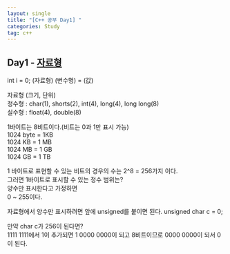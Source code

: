 ```yaml
---
layout: single
title: "[C++ 공부 Day1] "
categories: Study
tag: c++
---
```



## Day1 - <a href="#first">자료형</a>

<p id="first">  </p>
int i = 0;  
(자료형) (변수명) = (값)  
  
자료형 (크기, 단위)  
정수형 : char(1), shorts(2), int(4), long(4), long long(8)  
실수형 : float(4), double(8)  
  
1바이트는 8비트이다.(비트는 0과 1만 표시 가능)  
1024 byte = 1KB  
1024 KB = 1 MB  
1024 MB = 1 GB  
1024 GB = 1 TB  
  
1 바이트로 표현할 수 있는 비트의 경우의 수는 2^8 = 256가지 이다.   
그러면 1바이트로 표시할 수 있는 정수 범위는?  
양수만 표시한다고 가정하면  
0 ~ 255이다. 
  
자료형에서 양수만 표시하려면 앞에 unsigned를 붙이면 된다. 
unsigned char c = 0;  
  
만약 char c가 256이 된다면?  
1111 1111에서 1이 추가되면 1 0000 0000이 되고 8비트이므로 0000 0000이 되서 0이 된다. 



